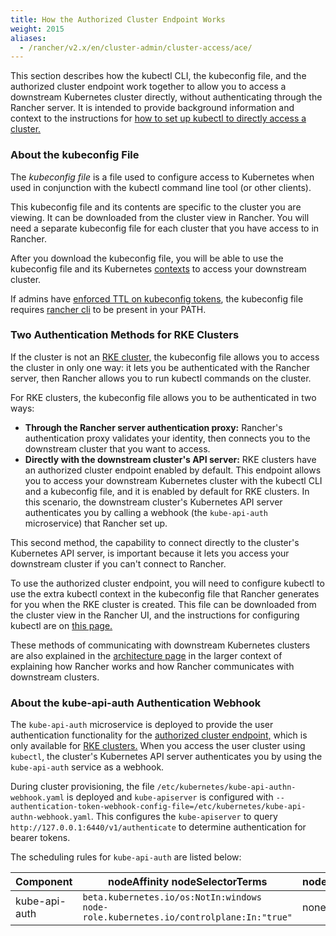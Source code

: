 ```yaml
---
title: How the Authorized Cluster Endpoint Works
weight: 2015
aliases:
  - /rancher/v2.x/en/cluster-admin/cluster-access/ace/
---
```


This section describes how the kubectl CLI, the kubeconfig file, and the authorized cluster endpoint work together to allow you to access a downstream Kubernetes cluster directly, without authenticating through the Rancher server. It is intended to provide background information and context to the instructions for [how to set up kubectl to directly access a cluster.](../kubectl/#authenticating-directly-with-a-downstream-cluster)

### About the kubeconfig File

The _kubeconfig file_ is a file used to configure access to Kubernetes when used in conjunction with the kubectl command line tool (or other clients).

This kubeconfig file and its contents are specific to the cluster you are viewing. It can be downloaded from the cluster view in Rancher. You will need a separate kubeconfig file for each cluster that you have access to in Rancher.

After you download the kubeconfig file, you will be able to use the kubeconfig file and its Kubernetes [contexts](https://kubernetes.io/docs/reference/kubectl/cheatsheet/#kubectl-context-and-configuration) to access your downstream cluster.

If admins have [enforced TTL on kubeconfig tokens]({{<baseurl>}}/rancher/v2.5/en/api/api-tokens/#setting-ttl-on-kubeconfig-tokens), the kubeconfig file requires [rancher cli](../cli) to be present in your PATH. 


### Two Authentication Methods for RKE Clusters

If the cluster is not an [RKE cluster,]({{<baseurl>}}/rancher/v2.5/en/cluster-provisioning/rke-clusters/) the kubeconfig file allows you to access the cluster in only one way: it lets you be authenticated with the Rancher server, then Rancher allows you to run kubectl commands on the cluster.

For RKE clusters, the kubeconfig file allows you to be authenticated in two ways:

- **Through the Rancher server authentication proxy:** Rancher's authentication proxy validates your identity, then connects you to the downstream cluster that you want to access.
- **Directly with the downstream cluster's API server:** RKE clusters have an authorized cluster endpoint enabled by default. This endpoint allows you to access your downstream Kubernetes cluster with the kubectl CLI and a kubeconfig file, and it is enabled by default for RKE clusters. In this scenario, the downstream cluster's Kubernetes API server authenticates you by calling a webhook (the `kube-api-auth` microservice) that Rancher set up.

This second method, the capability to connect directly to the cluster's Kubernetes API server, is important because it lets you access your downstream cluster if you can't connect to Rancher.

To use the authorized cluster endpoint, you will need to configure kubectl to use the extra kubectl context in the kubeconfig file that Rancher generates for you when the RKE cluster is created. This file can be downloaded from the cluster view in the Rancher UI, and the instructions for configuring kubectl are on [this page.](../kubectl/#authenticating-directly-with-a-downstream-cluster)

These methods of communicating with downstream Kubernetes clusters are also explained in the [architecture page]({{<baseurl>}}/rancher/v2.5/en/overview/architecture/#communicating-with-downstream-user-clusters) in the larger context of explaining how Rancher works and how Rancher communicates with downstream clusters.

### About the kube-api-auth Authentication Webhook

The `kube-api-auth` microservice is deployed to provide the user authentication functionality for the [authorized cluster endpoint,]({{<baseurl>}}/rancher/v2.5/en/overview/architecture/#4-authorized-cluster-endpoint) which is only available for [RKE clusters.]({{<baseurl>}}/rancher/v2.5/en/cluster-provisioning/rke-clusters/) When you access the user cluster using `kubectl`, the cluster's Kubernetes API server authenticates you by using the `kube-api-auth` service as a webhook.

During cluster provisioning, the file `/etc/kubernetes/kube-api-authn-webhook.yaml` is deployed and `kube-apiserver` is configured with `--authentication-token-webhook-config-file=/etc/kubernetes/kube-api-authn-webhook.yaml`. This configures the `kube-apiserver` to query `http://127.0.0.1:6440/v1/authenticate` to determine authentication for bearer tokens.

The scheduling rules for `kube-api-auth` are listed below:

| Component            | nodeAffinity nodeSelectorTerms             | nodeSelector | Tolerations                                                                    |
| -------------------- | ------------------------------------------ | ------------ | ------------------------------------------------------------------------------ |
| kube-api-auth        | `beta.kubernetes.io/os:NotIn:windows`<br/>`node-role.kubernetes.io/controlplane:In:"true"` | none         | `operator:Exists`              |
